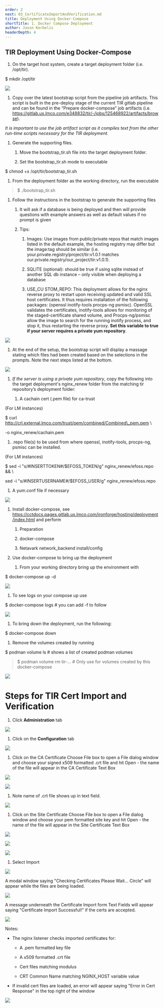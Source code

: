 ```yaml
---
order: 2
next: 03_CertificateImportAndVerification.md
title: Deployment Using Docker-Compose
shortTitle: 1. Docker Compose Deployment
author: Jason Kerbelis
headerDepth: 4
---
```


## TIR Deployment Using Docker-Compose

1.  On the target host system, create a target deployment folder (i.e. /opt/tir).

$ mkdir /opt/tir

![](../../assets/deployment-guide/image1.png "")

1.  Copy over the latest bootstrap script from the pipeline job artifacts. This script is built in the pre-deploy stage of the current TIR gitlab pipeline and can be found in the “Prepare docker-compose” job artifacts (i.e. <https://gitlab.us.lmco.com/e348832/tir/-/jobs/125468922/artifacts/browse>).

*It is important to use the job artifact script as it compiles text from the other run-time scripts necessary for the TIR deployment.*

1.  Generate the supporting files.

    1.  Move the bootstrap\_tir.sh file into the target deployment folder.

    2.  Set the bootstrap\_tir.sh mode to executable

$ chmod +x /opt/tir/bootstrap\_tir.sh

1.  From the deployment folder as the working directory, run the executable

> $ ./bootstrap\_tir.sh

1.  Follow the instructions in the bootstrap to generate the supporting files

    1.  It will ask if a database is being deployed and then will provide questions with example answers as well as default values if no prompt is given

    2.  Tips:

        1.  Images: Use images from public/private repos that match images listed in the default example, the hosting registry may differ but the image:tag should be similar (i.e.
            your.private.registry/project/tir:v1.0.1 matches our.private.registry/our\_project/tir:v1.0.1).

        2.  SQLITE (optional): should be true if using sqlite instead of another SQL db instance – only visible when deploying a database

        3.  USE\_CU STOM\_REPO: This deployment allows for the nginx reverse proxy to restart upon receiving updated and valid SSL host certificates. It thus requires installation of the following packages: (openssl inotify-tools procps-ng psmisc). OpenSSL validates the certificates, inotify-tools
            allows for monitoring of the staged-certificate shared
            volume, and Procps-ng/psmisc allow the image to search for
            the running inotify process, and stop it, thus restarting
            the reverse proxy. **Set this variable to true if your
            server requires a private yum repository**.

![](../../assets/deployment-guide/image2.png "")

1.  At the end of the setup, the bootstrap script will display a massage
    stating which files had been created based on the selections in the
    prompts. Note the next steps listed at the bottom.

![](../../assets/deployment-guide/image3.png "")

1.  *If the server is using a private yum repository*, copy the
    following into the target deployment's nginx\_renew folder from the
    matching tir repository’s deployment folder:

    1.  A cachain cert (.pem file) for ca-trust

(For LM instances)

$ curl http://crl.external.lmco.com/trust/pem/combined/Combined\_pem.pem
\\

-o nginx\_renew/cachain.pem

1.  .repo file(s) to be used from where openssl, inotify-tools,
    procps-ng, psmisc can be installed.

(For LM instances)

$ sed -i "s/#INSERTTOKEN#/$EFOSS\_TOKEN/g" nginx\_renew/efoss.repo && \\

sed -i "s/#INSERTUSERNAME#/$EFOSS\_USER/g" nginx\_renew/efoss.repo

1.  A yum.conf file if necessary

![](../../assets/deployment-guide/image4.png "")

1.  Install docker-compose, see
    https://cctdocs.pages.gitlab.us.lmco.com/ironforge/hosting/deployment/index.html
    and perform

    1.  Preparation

    2.  docker-compose

    3.  Netavark network\_backend install/config

2.  Use docker-compose to bring up the deployment

    1.  From your working directory bring up the environment with

$ docker-compose up -d

![](../../assets/deployment-guide/image1.png "")

1.  To see logs on your compose up use

$ docker-compose logs \# you can add -f to follow

![](../../assets/deployment-guide/image1.png "")

1.  To bring down the deployment, run the following:

$ docker-compose down

1.  Remove the volumes created by running

$ podman volume ls \# shows a list of created podman volumes

> $ podman volume rm tir-... \# Only use for volumes created by this
> docker-compose

![](../../assets/deployment-guide/image1.png "")

# **Steps for TIR Cert Import and Verification**

1.  Click **Administration** tab

![](../../assets/deployment-guide/image1.png "")

1.  Click on the **Configuration** tab

![](../../assets/deployment-guide/image1.png "")

1.  Click on the CA Certificate Choose File box to open a File dialog
    window and choose your signed x509 formatted .crt file and hit
    Open - the name of the file will appear in the CA Certificate Text
    Box

![](../../assets/deployment-guide/image1.png "")

![](../../assets/deployment-guide/image1.png "")

1.  Note name of .crt file shows up in text field.

![](../../assets/deployment-guide/image1.png "")

1.  Click on the Site Certificate Choose File box to open a File dialog
    window and choose your pem formatted site key and hit Open - the
    name of the file will appear in the Site Certificate Text Box

![](../../assets/deployment-guide/image1.png "")

![](../../assets/deployment-guide/image1.png "")

![](../../assets/deployment-guide/image1.png "")

1.  Select Import

![](../../assets/deployment-guide/image1.png "")

A modal window saying "Checking Certificates Please Wait... Circle" will
appear while the files are being loaded.

![](../../assets/deployment-guide/image1.png "")

A message underneath the Certificate Import form Text Fields will appear
saying "Certificate Import Successful!" if the certs are accepted.

![](../../assets/deployment-guide/image1.png "")

Notes:

-   The nginx listener checks imported certificates for:

    -   A .pem formatted key file

    -   A x509 formatted .crt file

    -   Cert files matching modulus

    -   CRT Common Name matching NGINX\_HOST variable value

-   If invalid cert files are loaded, an error will appear saying "Error
    in Cert Response" in the top right of the window

![](../../assets/deployment-guide/image1.png "")